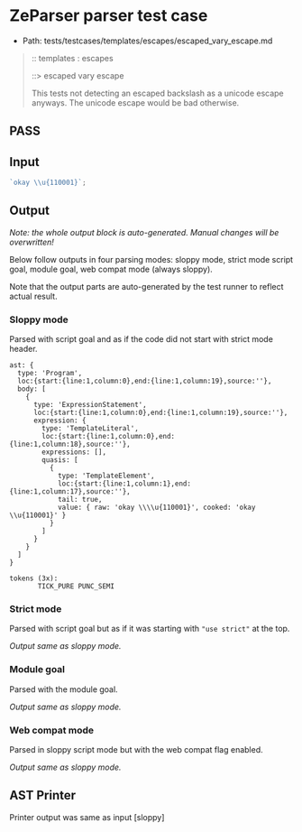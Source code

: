 # ZeParser parser test case

- Path: tests/testcases/templates/escapes/escaped_vary_escape.md

> :: templates : escapes
>
> ::> escaped vary escape
>
> This tests not detecting an escaped backslash as a unicode escape anyways. The unicode escape would be bad otherwise.

## PASS

## Input

`````js
`okay \\u{110001}`;
`````

## Output

_Note: the whole output block is auto-generated. Manual changes will be overwritten!_

Below follow outputs in four parsing modes: sloppy mode, strict mode script goal, module goal, web compat mode (always sloppy).

Note that the output parts are auto-generated by the test runner to reflect actual result.

### Sloppy mode

Parsed with script goal and as if the code did not start with strict mode header.

`````
ast: {
  type: 'Program',
  loc:{start:{line:1,column:0},end:{line:1,column:19},source:''},
  body: [
    {
      type: 'ExpressionStatement',
      loc:{start:{line:1,column:0},end:{line:1,column:19},source:''},
      expression: {
        type: 'TemplateLiteral',
        loc:{start:{line:1,column:0},end:{line:1,column:18},source:''},
        expressions: [],
        quasis: [
          {
            type: 'TemplateElement',
            loc:{start:{line:1,column:1},end:{line:1,column:17},source:''},
            tail: true,
            value: { raw: 'okay \\\\u{110001}', cooked: 'okay \\u{110001}' }
          }
        ]
      }
    }
  ]
}

tokens (3x):
       TICK_PURE PUNC_SEMI
`````

### Strict mode

Parsed with script goal but as if it was starting with `"use strict"` at the top.

_Output same as sloppy mode._

### Module goal

Parsed with the module goal.

_Output same as sloppy mode._

### Web compat mode

Parsed in sloppy script mode but with the web compat flag enabled.

_Output same as sloppy mode._

## AST Printer

Printer output was same as input [sloppy]
